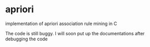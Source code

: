 # apriori
implementation of apriori association rule mining in C

The code is still buggy. I will soon put up the documentations after debugging the code
